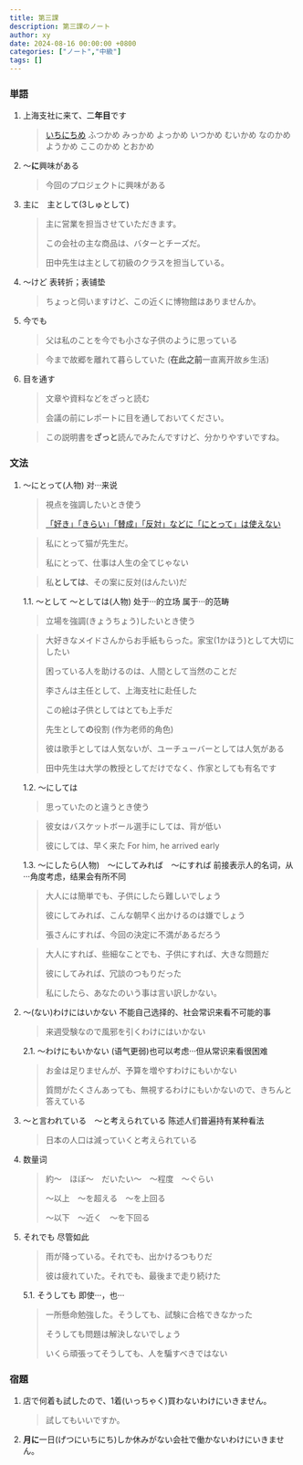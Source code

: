 ```yaml
---
title: 第三課
description: 第三課のノート
author: xy
date: 2024-08-16 00:00:00 +0800
categories: ["ノート","中級"]
tags: []
---
```


### 単語

1. 上海支社に来て、二**年目**です

    > [いちにちめ](https://ja.hinative.com/questions/15142042)
    > ふつかめ
    > みっかめ
    > よっかめ
    > いつかめ
    > むいかめ
    > なのかめ
    > ようかめ
    > ここのかめ
    > とおかめ

2. ～**に**興味がある

    > 今回のプロジェクトに興味がある

3. 主に　主として(3しゅとして)

    > 主に営業を担当させていただきます。
    >
    > この会社の主な商品は、バターとチーズだ。
    >
    > 田中先生は主として初級のクラスを担当している。

5. ～けど 表转折；表铺垫

    > ちょっと伺いますけど、この近くに博物館はありませんか。

6. 今でも

    > 父は私のことを今でも小さな子供のように思っている

    > 今まで故郷を離れて暮らしていた (**在此之前**一直离开故乡生活)

7. 目を通す

    > 文章や資料などをざっと読む
    >
    > 会議の前にレポートに目を通しておいてください。

    > この説明書を**ざっと**読んでみたんですけど、分かりやすいですね。


### 文法

1. ～にとって(人物) 对···来说

    > 視点を強調したいとき使う
    >
    > [「好き」「きらい」「賛成」「反対」などに「にとって」は使えない](https://www.hamasensei.com/toshite-nitotte/)

    > 私にとって猫が先生だ。
    >
    > 私にとって、仕事は人生の全てじゃない
    
    > 私**としては**、その案に反対(はんたい)だ

    1.1. ～として ～としては(人物) 处于···的立场 属于···的范畴

    > 立場を強調(きょうちょう)したいとき使う

    > 大好きなメイドさんからお手紙もらった。家宝(1かほう)として大切にしたい
    >
    > 困っている人を助けるのは、人間として当然のことだ
    >
    > 李さんは主任として、上海支社に赴任した
    >
    > この絵は子供としてはとても上手だ
    >
    > 先生として**の**役割 (作为老师的角色)
    >
    > 彼は歌手としては人気ないが、ユーチューバーとしては人気がある
    >
    > 田中先生は大学の教授としてだけでなく、作家としても有名です

    1.2. ～にしては

    > 思っていたのと違うとき使う

    > 彼女はバスケットボール選手にしては、背が低い
    >
    > 彼にしては、早く来た For him, he arrived early

    1.3. ～にしたら(人物)　～にしてみれば　～にすれば 前接表示人的名词，从···角度考虑，结果会有所不同
    
    > 大人には簡単でも、子供にしたら難しいでしょう
    >
    > 彼にしてみれば、こんな朝早く出かけるのは嫌でしょう
    >
    > 張さんにすれば、今回の決定に不満があるだろう

    > 大人にすれば、些細なことでも、子供にすれば、大きな問題だ
    >
    > 彼にしてみれば、冗談のつもりだった
    >
    > 私にしたら、あなたのいう事は言い訳しかない。

2. ～(ない)わけにはいかない 不能自己选择的、社会常识来看不可能的事

    > 来週受験なので風邪を引くわけにはいかない

    2.1. ～わけにもいかない (语气更弱)也可以考虑···但从常识来看很困难

    > お金は足りませんが、予算を増やすわけにもいかない
    >
    > 質問がたくさんあっても、無視するわけにもいかないので、きちんと答えている

3. ～と言われている　～と考えられている 陈述人们普遍持有某种看法

    > 日本の人口は減っていくと考えられている

4. 数量词

    > 約～　ほぼ～　だいたい～　～程度　～ぐらい
    >
    > ～以上　～を超える　～を上回る
    >
    > ～以下　～近く　～を下回る

5. それでも 尽管如此

    > 雨が降っている。それでも、出かけるつもりだ
    >
    > 彼は疲れていた。それでも、最後まで走り続けた

    5.1. そうしても 即使···，也··· 

    > 一所懸命勉強した。そうしても、試験に合格できなかった
    >
    > そうしても問題は解決しないでしょう
    >
    > いくら頑張ってそうしても、人を騙すべきではない

### 宿題

1. 店で何着も試したので、1着(いっちゃく)買わないわけにいきません。

    > 試してもいいですか。

2. **月に**一日(げつにいちにち)しか休みがない会社で働かないわけにいきません。
